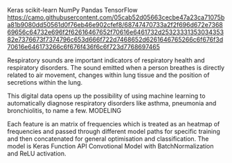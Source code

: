 Keras scikit-learn NumPy Pandas TensorFlow https://camo.githubusercontent.com/05cab52d05663cecbe47a23ca71075ba81b9080dd50561d0f76eb46e902cfef8/68747470733a2f2f696d672e736869656c64732e696f2f62616467652f70616e6461732d2532333135303435382e7376673f7374796c653d666f722d7468652d6261646765266c6f676f3d70616e646173266c6f676f436f6c6f723d7768697465

Respiratory sounds are important indicators of respiratory health and respiratory disorders. The sound emitted when a person breathes is directly related to air movement, changes within lung tissue and the position of secretions within the lung.

This digital data opens up the possibility of using machine learning to automatically diagnose respiratory disorders like asthma, pneumonia and bronchiolitis, to name a few.
MODELING

Each feature is an matrix of frequencies which is treated as an heatmap of frequencies and passed through different model paths for specific training and then concatenated for general optimisation and classification. The model is Keras Function API Convotional Model with BatchNormalization and ReLU activation.
